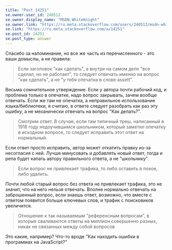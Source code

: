 ```yaml
---
title: "Post 14251"
se.owner.user_id: 240512
se.owner.display_name: "MSDN.WhiteKnight"
se.owner.link: "https://ru.meta.stackoverflow.com/users/240512/msdn-whiteknight"
se.link: "https://ru.meta.stackoverflow.com/a/14251"
se.post_id: 14251
se.post_type: answer
---
```

<p>Спасибо за напоминание, но все же часть из перечисленного - это ваши домыслы, а не правила:</p>
<blockquote>
<p>Если заголовок &quot;как сделать&quot;, а внутри на самом деле &quot;все сделал, но не работает&quot;, то следует отвечать именно на вопрос &quot;как сделать&quot;, а не &quot;у тебя опечатка в слове assett&quot;.</p>
</blockquote>
<p>Весьма сомнительное утверждение. Если у автора почти рабочий код, и проблема только в опечатке, надо вопрос закрывать, зачем вообще отвечать. Если же там не опечатка, а неправильное использование языка/библиотеки, я считаю, в ответе следует разобрать как раз эту ошибку, а не механически отвечать на вопрос &quot;Как делать?&quot;.</p>
<blockquote>
<p>Смотрим ответ. В случае, если там типичный треш, написанный в 1918 году недоучившимся школьником, который заметил опечатку в исходном вопросе, то следует исправить этот ответ на нормальный.</p>
</blockquote>
<p>Если ответ просто исправить, автор может откатить правку из-за несогласия с ней. Лучше минусовать и добавлять новый ответ, тогда и репа будет капать автору правильного ответа, а не &quot;школьнику&quot;.</p>
<blockquote>
<p>Если вопрос не привлекает трафика, то либо оставить в покое, либо удалить.</p>
</blockquote>
<p>Почти любой старый вопрос без ответа не привлекает трафика, это не значит, что на него нельзя отвечать. Вполне нормально отвечать на заброшенный вопрос, если знаешь ответ, возможно, что вместе с ответом появится больше ключевых слов, и трафик с поисковиков увеличится.</p>
<blockquote>
<p>Отношение к так называемым &quot;референсным вопросам&quot;, в которые сваливаются ответы на миллион совершенно разных, никак не связанных между собой вопросов</p>
</blockquote>
<p>Это какие, например? Что-то вроде &quot;Как находить ошибки в программах на JavaScript?&quot;</p>
